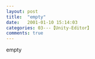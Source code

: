 ```yaml
---
layout: post
title:  "empty"
date:   2001-01-10 15:14:03
categories: 03---【Unity-Editor】
comments: true
---
```

empty

